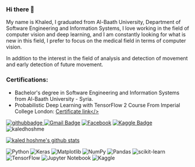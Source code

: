 ### Hi there 👋

My name is Khaled, I graduated from Al-Baath University, Department of Software Engineering and Information Systems, I love working in the field of computer vision and deep learning, and I am constantly looking for what is new in this field, I prefer to focus on the medical field in terms of computer vision.

In addition to the interest in the field of analysis and detection of movement and early detection of future movement.
### Certifications:
- Bachelor's degree in Software Engineering and Information Systems from Al-Baath University - Syria.
- Probabilistic Deep Learning with TensorFlow 2 Course From Imperial College London: <a href='https://www.coursera.org/account/accomplishments/verify/GT7MZ6MRZ7BF?utm_source=link&utm_medium=certificate&utm_content=cert_image&utm_campaign=pdf_header_button&utm_product=course'> Certificate link</>

![githubbadge](https://img.shields.io/github/followers/kaledhoshme123?style=social)
[![Gmail Badge](https://img.shields.io/badge/-Gmail-c14438?style=flat-square&logo=Gmail&logoColor=white&link=mailto:kdy0902ysh@gmail.com)](mailto:kaledhoshme123@gmail.com)
<a href="https://www.facebook.com/kaled.hoshme/" target="_blank"><img src="https://img.shields.io/badge/Facebook-%231877F2.svg?&style=flat-square&logo=facebook&logoColor=white" alt="Facebook"></a>
[![Kaggle Badge](http://img.shields.io/badge/-Kaggle-black?style=flat-square&logo=kaggle&link=https://www.kaggle.com/abhinand05/)](https://www.kaggle.com/kaledhoshme123)
<img src="https://komarev.com/ghpvc/?username=kaledhoshme123" alt="kaledhoshme" />


[![kaled hoshme's github stats](https://github-readme-stats.vercel.app/api?username=kaledhoshme123&show_icons=true&theme=radical)](https://github.com/anuraghazra/github-readme-stats)
  

![Python](https://img.shields.io/badge/python-3670A0?style=for-the-badge&logo=python&logoColor=ffdd54)
![Keras](https://img.shields.io/badge/Keras-%23D00000.svg?style=for-the-badge&logo=Keras&logoColor=white)
![Matplotlib](https://img.shields.io/badge/Matplotlib-%23ffffff.svg?style=for-the-badge&logo=Matplotlib&logoColor=black)
![NumPy](https://img.shields.io/badge/numpy-%23013243.svg?style=for-the-badge&logo=numpy&logoColor=white)
![Pandas](https://img.shields.io/badge/pandas-%23150458.svg?style=for-the-badge&logo=pandas&logoColor=white)
![scikit-learn](https://img.shields.io/badge/scikit--learn-%23F7931E.svg?style=for-the-badge&logo=scikit-learn&logoColor=white)
![TensorFlow](https://img.shields.io/badge/TensorFlow-%23FF6F00.svg?style=for-the-badge&logo=TensorFlow&logoColor=white)
![Jupyter Notebook](https://img.shields.io/badge/jupyter-%23FA0F00.svg?style=for-the-badge&logo=jupyter&logoColor=white)
![Kaggle](https://img.shields.io/badge/Kaggle-035a7d?style=for-the-badge&logo=kaggle&logoColor=white)
<!--
**kaledhoshme123/kaledhoshme123** is a ✨ _special_ ✨ repository because its `README.md` (this file) appears on your GitHub profile.

Here are some ideas to get you started:

- 🔭 I’m currently working on ...
- 🌱 I’m currently learning ...
- 👯 I’m looking to collaborate on ...
- 🤔 I’m looking for help with ...
- 💬 Ask me about ...
- 📫 How to reach me: ...
- 😄 Pronouns: ...
- ⚡ Fun fact: ...
-->
  
